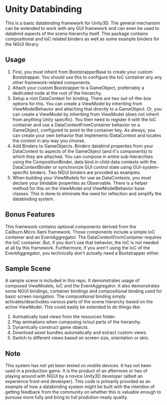 # Unity Databinding

This is a basic databinding framework for Unity3D. The general mechanism can be extended to work with any GUI framework and can even be used to databind aspects of the scene hierarchy itself. This package contains compositional and IoC related binders as well as some example binders for the NGUI library.

## Usage

1. First, you must inherit from BootstrapperBase to create your custom Bootstrapper. You should use this to configure the IoC container any any other framework-related components.
2. Attach your custom Boostrapper to a GameObject, preferrably a dedicated node at the root of the hierarchy.
3. Setup a root DataContext for binding. There are two out-of-the-box options for this. You can create a ViewModel by inheriting from ViewModelBehavior and attaching that directly to a GameObject. Or, you can create a ViewModel by inheriting from ViewModel (does not inherit from anything Unity specific). You then need to register it with the IoC container and use a DataContextFromContainer behavior on a GameObject, configured to point to the container key. As always, you can create your own behavior that implements IDataContext and locates the context in any way you choose.
4. Add Binders to GameObjects. Binders databind properties from your DataContext to aspects of the GameObject (and it's components) to which they are attached. You can compose in entire sub-hierarchies using the CompositionBinder, data bind in child data contexts with the DataContextBinder or synchronize GUI control state using GUI-system-specific binders. Two NGUI binders are provided as examples.
5. When building your ViewModels for use as DataContexts, you must declare your bindable properties as Observable<T>. There is a helper method for this on the ViewModel and ViewModelBehavior base classes. This is done to eliminate the need for reflection and simplify the databinding system.

## Bonus Features
This framework contains optional components derived from the Caliburn.Micro Xaml framework. Those components include a simple IoC container and an EventAggregator. The DataContextFromContainer requires the IoC container. But, if you don't use that behavior, the IoC is not needed at all by this framework. Furthermore, if you aren't using the IoC of the EventAggregator, you technically don't actually need a Bootstrapper either.

## Sample Scene
A sample scene is included in this repo. It demonstrates usage of composed ViewModels, IoC and the EventAggregator. It also demonstrates some NGUI bindings, container bindings and compositional binding used for basic screen navigation. The compositional binding simply activates/deactivates various parts of the scene hierarchy based on the active ViewModel. This could easily be extended to do things like:

1. Autmatically load views from the resources folder.
2. Play animations when composing in/out parts of the hierarchy.
3. Dynamically construct game objects.
4. Download asset bundles automatically and extract custom views.
5. Switch to different views based on screen size, orientation or skin.

## Note 
This system has not yet been tested on mobile devices. It has not been used in a production game. It is the product of an afternoon or two of playing around with NGUI by a novice Unity3D developer (albeit an experience front-end developer). This code is primarily provided as an example of how a databinding system might be built with the intention of getting feedback from the community on whether this is valuable enough to pursuse more fully and bring to full prodution-ready quality.